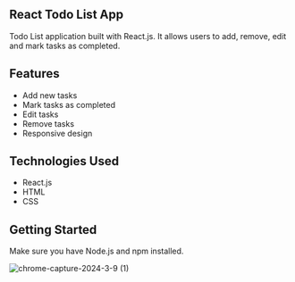 ## React Todo List App
Todo List application built with React.js. It allows users to add, remove, edit and mark tasks as completed.

## Features
- Add new tasks
- Mark tasks as completed
- Edit tasks
- Remove tasks
- Responsive design

## Technologies Used
- React.js
- HTML
- CSS

## Getting Started
Make sure you have Node.js and npm installed.


![chrome-capture-2024-3-9 (1)](https://github.com/nidakasap/todo-list-react/assets/150368632/27607335-7809-4cdb-b1f3-190cebf11046)



